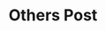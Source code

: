 ---
layout: tag-list
type: tag
title: Others Post
slug: others_post
category: studylog
sidebar: true
order: 1
description: >
   코드, 개발을 제외한 여러가지
---